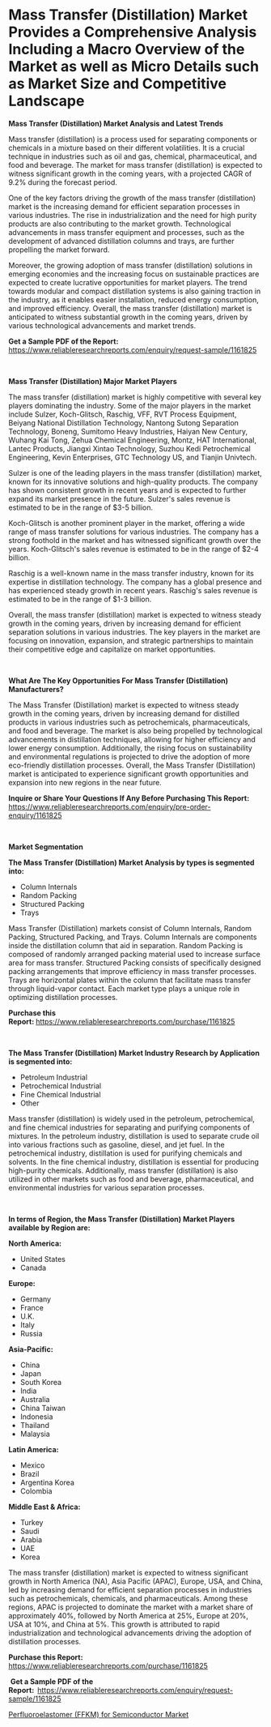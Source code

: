 <p><h1>Mass Transfer (Distillation) Market Provides a Comprehensive Analysis Including a Macro Overview of the Market as well as Micro Details such as Market Size and Competitive Landscape</h1></p><p><strong>Mass Transfer (Distillation) Market Analysis and Latest Trends</strong></p>
<p><p>Mass transfer (distillation) is a process used for separating components or chemicals in a mixture based on their different volatilities. It is a crucial technique in industries such as oil and gas, chemical, pharmaceutical, and food and beverage. The market for mass transfer (distillation) is expected to witness significant growth in the coming years, with a projected CAGR of 9.2% during the forecast period.</p><p>One of the key factors driving the growth of the mass transfer (distillation) market is the increasing demand for efficient separation processes in various industries. The rise in industrialization and the need for high purity products are also contributing to the market growth. Technological advancements in mass transfer equipment and processes, such as the development of advanced distillation columns and trays, are further propelling the market forward.</p><p>Moreover, the growing adoption of mass transfer (distillation) solutions in emerging economies and the increasing focus on sustainable practices are expected to create lucrative opportunities for market players. The trend towards modular and compact distillation systems is also gaining traction in the industry, as it enables easier installation, reduced energy consumption, and improved efficiency. Overall, the mass transfer (distillation) market is anticipated to witness substantial growth in the coming years, driven by various technological advancements and market trends.</p></p>
<p><strong>Get a Sample PDF of the Report:&nbsp;</strong> <a href="https://www.reliableresearchreports.com/enquiry/request-sample/1161825">https://www.reliableresearchreports.com/enquiry/request-sample/1161825</a></p>
<p>&nbsp;</p>
<p><strong>Mass Transfer (Distillation) Major Market Players</strong></p>
<p><p>The mass transfer (distillation) market is highly competitive with several key players dominating the industry. Some of the major players in the market include Sulzer, Koch-Glitsch, Raschig, VFF, RVT Process Equipment, Beiyang National Distillation Technology, Nantong Sutong Separation Technology, Boneng, Sumitomo Heavy Industries, Haiyan New Century, Wuhang Kai Tong, Zehua Chemical Engineering, Montz, HAT International, Lantec Products, Jiangxi Xintao Technology, Suzhou Kedi Petrochemical Engineering, Kevin Enterprises, GTC Technology US, and Tianjin Univtech.</p><p>Sulzer is one of the leading players in the mass transfer (distillation) market, known for its innovative solutions and high-quality products. The company has shown consistent growth in recent years and is expected to further expand its market presence in the future. Sulzer's sales revenue is estimated to be in the range of $3-5 billion.</p><p>Koch-Glitsch is another prominent player in the market, offering a wide range of mass transfer solutions for various industries. The company has a strong foothold in the market and has witnessed significant growth over the years. Koch-Glitsch's sales revenue is estimated to be in the range of $2-4 billion.</p><p>Raschig is a well-known name in the mass transfer industry, known for its expertise in distillation technology. The company has a global presence and has experienced steady growth in recent years. Raschig's sales revenue is estimated to be in the range of $1-3 billion.</p><p>Overall, the mass transfer (distillation) market is expected to witness steady growth in the coming years, driven by increasing demand for efficient separation solutions in various industries. The key players in the market are focusing on innovation, expansion, and strategic partnerships to maintain their competitive edge and capitalize on market opportunities.</p></p>
<p>&nbsp;</p>
<p><strong>What Are The Key Opportunities For Mass Transfer (Distillation) Manufacturers?</strong></p>
<p><p>The Mass Transfer (Distillation) market is expected to witness steady growth in the coming years, driven by increasing demand for distilled products in various industries such as petrochemicals, pharmaceuticals, and food and beverage. The market is also being propelled by technological advancements in distillation techniques, allowing for higher efficiency and lower energy consumption. Additionally, the rising focus on sustainability and environmental regulations is projected to drive the adoption of more eco-friendly distillation processes. Overall, the Mass Transfer (Distillation) market is anticipated to experience significant growth opportunities and expansion into new regions in the near future.</p></p>
<p><strong>Inquire or Share Your Questions If Any Before Purchasing This Report:</strong> <a href="https://www.reliableresearchreports.com/enquiry/pre-order-enquiry/1161825">https://www.reliableresearchreports.com/enquiry/pre-order-enquiry/1161825</a></p>
<p>&nbsp;</p>
<p><strong>Market Segmentation</strong></p>
<p><strong>The Mass Transfer (Distillation) Market Analysis by types is segmented into:</strong></p>
<p><ul><li>Column Internals</li><li>Random Packing</li><li>Structured Packing</li><li>Trays</li></ul></p>
<p><p>Mass Transfer (Distillation) markets consist of Column Internals, Random Packing, Structured Packing, and Trays. Column Internals are components inside the distillation column that aid in separation. Random Packing is composed of randomly arranged packing material used to increase surface area for mass transfer. Structured Packing consists of specifically designed packing arrangements that improve efficiency in mass transfer processes. Trays are horizontal plates within the column that facilitate mass transfer through liquid-vapor contact. Each market type plays a unique role in optimizing distillation processes.</p></p>
<p><strong>Purchase this Report:&nbsp;</strong><a href="https://www.reliableresearchreports.com/purchase/1161825">https://www.reliableresearchreports.com/purchase/1161825</a></p>
<p>&nbsp;</p>
<p><strong>The Mass Transfer (Distillation) Market Industry Research by Application is segmented into:</strong></p>
<p><ul><li>Petroleum Industrial</li><li>Petrochemical Industrial</li><li>Fine Chemical Industrial</li><li>Other</li></ul></p>
<p><p>Mass transfer (distillation) is widely used in the petroleum, petrochemical, and fine chemical industries for separating and purifying components of mixtures. In the petroleum industry, distillation is used to separate crude oil into various fractions such as gasoline, diesel, and jet fuel. In the petrochemical industry, distillation is used for purifying chemicals and solvents. In the fine chemical industry, distillation is essential for producing high-purity chemicals. Additionally, mass transfer (distillation) is also utilized in other markets such as food and beverage, pharmaceutical, and environmental industries for various separation processes.</p></p>
<p>&nbsp;</p>
<p><strong>In terms of Region, the Mass Transfer (Distillation) Market Players available by Region are:</strong></p>
<p>
    <p> <strong> North America: </strong>
        <ul>
            <li>United States</li>
            <li>Canada</li>
        </ul>
        </p> 
    <p> <strong> Europe: </strong>
        <ul>
            <li>Germany</li>
            <li>France</li>
            <li>U.K.</li>
            <li>Italy</li>
            <li>Russia</li>
        </ul>
        </p> 
    <p> <strong> Asia-Pacific: </strong>
        <ul>
            <li>China</li>
            <li>Japan</li>
            <li>South Korea</li>
            <li>India</li>
            <li>Australia</li>
            <li>China Taiwan</li>
            <li>Indonesia</li>
            <li>Thailand</li>
            <li>Malaysia</li>
        </ul>
        </p> 
    <p> <strong> Latin America: </strong>
        <ul>
            <li>Mexico</li>
            <li>Brazil</li>
            <li>Argentina Korea</li>
            <li>Colombia</li>
        </ul>
        </p> 
    <p> <strong> Middle East & Africa: </strong>
        <ul>
            <li>Turkey</li>
            <li>Saudi</li>
            <li>Arabia</li>
            <li>UAE</li>
            <li>Korea</li>
        </ul>
    </p>
    </p>
<p><p>The mass transfer (distillation) market is expected to witness significant growth in North America (NA), Asia Pacific (APAC), Europe, USA, and China, led by increasing demand for efficient separation processes in industries such as petrochemicals, chemicals, and pharmaceuticals. Among these regions, APAC is projected to dominate the market with a market share of approximately 40%, followed by North America at 25%, Europe at 20%, USA at 10%, and China at 5%. This growth is attributed to rapid industrialization and technological advancements driving the adoption of distillation processes.</p></p>
<p><strong>Purchase this Report: </strong><a href="https://www.reliableresearchreports.com/purchase/1161825">https://www.reliableresearchreports.com/purchase/1161825</a></p>
<p>&nbsp;<strong>Get a Sample PDF of the Report:&nbsp;&nbsp;</strong><a href="https://www.reliableresearchreports.com/enquiry/request-sample/1161825">https://www.reliableresearchreports.com/enquiry/request-sample/1161825</a></p>
<p><strong></strong></p>
<p><p><a href="https://github.com/JameTravis/Market-Research-Report-List-4/blob/main/perfluoroelastomer-ffkm-for-semiconductor-market.md">Perfluoroelastomer (FFKM) for Semiconductor Market</a></p></p>